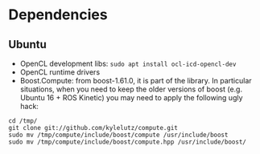 # Dependencies

## Ubuntu
 - OpenCL development libs: `sudo apt install ocl-icd-opencl-dev`
 - OpenCL runtime drivers
 - Boost.Compute: from boost-1.61.0, it is part of the library. In particular situations, when you need to keep the older versions of boost (e.g. Ubuntu 16 + ROS Kinetic) you may need to apply the following ugly hack:
 ```
 cd /tmp/
 git clone git://github.com/kylelutz/compute.git
 sudo mv /tmp/compute/include/boost/compute /usr/include/boost
 sudo mv /tmp/compute/include/boost/compute.hpp /usr/include/boost/
```
